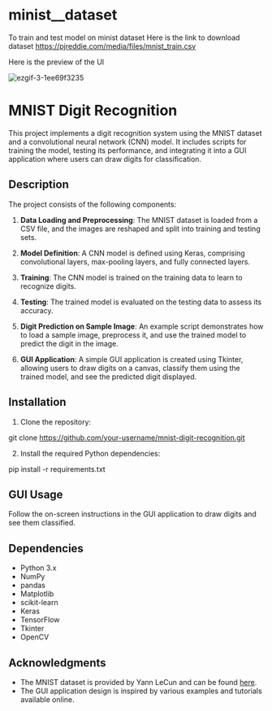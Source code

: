 # minist__dataset
To train and test model on minist dataset 
Here is the link to download dataset
https://pjreddie.com/media/files/mnist_train.csv


Here is the preview of the UI


![ezgif-3-1ee69f3235](https://github.com/Kushalsathe123/minist__dataset/assets/92160019/6f83b761-146e-4db5-a61e-8cbdca93b17b)






# MNIST Digit Recognition

This project implements a digit recognition system using the MNIST dataset and a convolutional neural network (CNN) model. It includes scripts for training the model, testing its performance, and integrating it into a GUI application where users can draw digits for classification.

## Description

The project consists of the following components:

1. **Data Loading and Preprocessing**: The MNIST dataset is loaded from a CSV file, and the images are reshaped and split into training and testing sets.

2. **Model Definition**: A CNN model is defined using Keras, comprising convolutional layers, max-pooling layers, and fully connected layers.

3. **Training**: The CNN model is trained on the training data to learn to recognize digits.

4. **Testing**: The trained model is evaluated on the testing data to assess its accuracy.

5. **Digit Prediction on Sample Image**: An example script demonstrates how to load a sample image, preprocess it, and use the trained model to predict the digit in the image.

6. **GUI Application**: A simple GUI application is created using Tkinter, allowing users to draw digits on a canvas, classify them using the trained model, and see the predicted digit displayed.

## Installation

1. Clone the repository:

git clone https://github.com/your-username/mnist-digit-recognition.git


2. Install the required Python dependencies:

pip install -r requirements.txt


## GUI Usage
Follow the on-screen instructions in the GUI application to draw digits and see them classified.

## Dependencies

- Python 3.x
- NumPy
- pandas
- Matplotlib
- scikit-learn
- Keras
- TensorFlow
- Tkinter
- OpenCV



## Acknowledgments

- The MNIST dataset is provided by Yann LeCun and can be found [here](https://pjreddie.com/media/files/mnist_train.csv).
- The GUI application design is inspired by various examples and tutorials available online.

